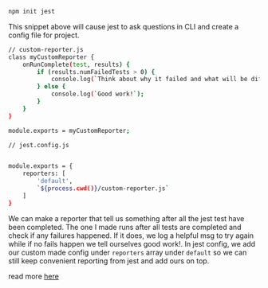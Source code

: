 ```sh
npm init jest 
```

This snippet above will cause jest to ask questions in CLI and create a config file for project.

```sh
// custom-reporter.js
class myCustomReporter {
    onRunComplete(test, results) {
        if (results.numFailedTests > 0) {
            console.log(`Think about why it failed and what will be different in next attempt. Keep Trying!`);
        } else {
            console.log(`Good work!`);
        }
    }
}

module.exports = myCustomReporter;
```

```sh
// jest.config.js


module.exports = {
    reporters: [
        'default',
        `${process.cwd()}/custom-reporter.js`
    ]
}
```

We can make a reporter that tell us something after all the jest test have been completed. The one I made runs after all tests are completed and check if any failures happened. If it does, we log a helpful msg to try again while if no fails happen we tell ourselves good work!. In jest config, we add our custom made config under `reporters` array under `default` so we can still keep convenient reporting from jest and add ours on top.

read more [here](https://github.com/jestjs/jest/blob/main/packages/jest-reporters/src/types.ts)